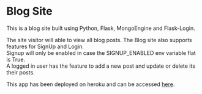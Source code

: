 # Blog Site

This is a blog site built using Python, Flask, MongoEngine and Flask-Login.

The site visitor will able to view all blog posts. The Blog site also supports features for SignUp and Login. <br>
Signup will only be enabled in case the SIGNUP_ENABLED env variable flat is True.<br>
A logged in user has the feature to add a new post and update or delete its their posts.

This app has been deployed on heroku and can be accessed [here](https://rishid-blogspot.herokuapp.com/).
